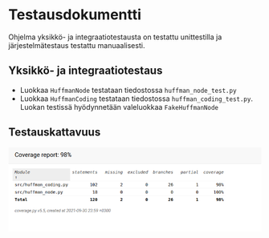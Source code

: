 # Testausdokumentti

Ohjelma yksikkö- ja integraatiotestausta on testattu unittestilla ja järjestelmätestaus testattu manuaalisesti.

## Yksikkö- ja integraatiotestaus

* Luokkaa `HuffmanNode` testataan tiedostossa `huffman_node_test.py`
* Luokkaa `HuffmanCoding` testataan tiedostossa `huffman_coding_test.py`. Luokan testissä hyödynnetään valeluokkaa `FakeHuffmanNode`

## Testauskattavuus
![Testikattavuus](https://github.com/TanakaAkihiro/tiedonpakkaus_tiralabra_s-2021/blob/master/dokumentaatio/kuvat/testikattavuus4.png)
